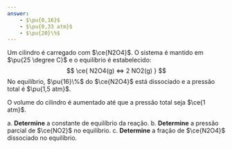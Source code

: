 ```yaml
---
answer:
    - $\pu{0,16}$
    - $\pu{0,33 atm}$
    - $\pu{20}\%$
---
```


Um cilindro é carregado com $\ce{N2O4}$. O sistema é mantido em $\pu{25 \degree C}$ e o equilíbrio é estabelecido:
$$
\ce{ N2O4(g) <=> 2 NO2(g) }
$$
No equilíbrio, $\pu{16}\%$ do $\ce{N2O4}$ está dissociado e a pressão total é $\pu{1,5 atm}$.

O volume do cilindro é aumentado até que a pressão total seja $\ce{1 atm}$.

a. **Determine** a constante de equilíbrio da reação.
b. **Determine** a pressão parcial de $\ce{NO2}$ no equilíbrio.
c. **Determine** a fração de $\ce{N2O4}$ dissociado no equilíbrio.

